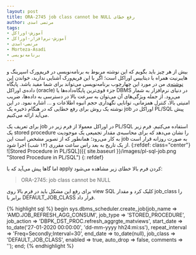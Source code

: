 ```yaml
---
layout: post
title: ORA-2745 job class cannot be NULL رفع خطای
author: مرتضی اسدی
tags:
- آموزش-اوراکل
- آموزش-نرم‌افزار-اوراکل
- مرتضی-اسدی
- Morteza-Asadi
- برنامه‌نویسی
---
```


بیش از هر چیز باید بگویم که این نوشته مربوط به برنامه‌نویسی در فریم‌ورک اسپرینگ و هایبرنیت همراه با دیتابیس اوراکل است؛ اگر با این فریم‌ورک آشنایی ندارید، خواندن [این نوشته‌ی](http://asadiweb.ir/%d9%81%d8%b1%db%8c%d9%85-%d9%88%d8%b1%da%a9-%d8%a7%d8%b3%d9%be%d8%b1%db%8c%d9%86%da%af-spring-framework-%da%86%db%8c%d8%b3%d8%aa%d8%9f/) من در مورد این چهارچوب برنامه‌نویسی می‌تواند برای شما مفید باشد. پایگاه داده‌ی اوراکل (oracle) جزء قوی‌ترین پایگاه‌داده‌ها یا DBMS در دنیای نرم‌افزار به شمار می‌رود. از جمله ویژگی‌های آن می‌توان به سرعت بالا در دسترسی به داده‌ها، ضریب امنیتی بالا، کنترل همزمانی، توانایی نگهداری حجم انبوه اطلاعات و ... اشاره نمود. در این نوشته یک روش برای  رفع خطایی که در هنگام ذخیره یک job اوراکل در  PL/SQL پیش می‌آید ارائه می‌کنیم.

  
  
برای تعریف یک job در اوراکل معمولا از فرم زیر در PL/SQL استفاده می‌کنیم. فرم زیر یک stored procedure را نشان می‌دهد که برای محاسبه‌ی مقدار تجمیعی یک موجودیت به کار می‌رود؛ همانطور که از تصویر مشخص است این job به صورت روزانه قرار است از یک تاریخ به بعد راس ساعت مقرری (۱۲ شب) اجرا شود.
{:refdef: class="center"}
![Stored Procedure in PL/SQL]({{ site.baseurl }}/images/pl-sql-job.png "Stored Procedure in PL/SQL")
{: refdef}

 اما گاها پیش می‌آید که با apply کردن فرم بالا خطای زیر مشاهده می‌شود:
> ORA-2745: job class cannot be NULL

 برای رفع این مشکل باید در فرم بالا روی view SQL کلیک کرد و مقدار job_class را برابر با DEFAULT_JOB_CLASS قرار داد.

{% highlight sql %}
begin
sys.dbms_scheduler.create_job(job_name        => 'AMD.JOB_REFRESH_AGG_CONSUM',
                              job_type        => 'STORED_PROCEDURE',
                              job_action      => 'DBPK_DST_PROC.refresh_aggrgte_matviews',
                              start_date      => to_date('27-01-2020 00:00:00', 'dd-mm-yyyy hh24:mi:ss'),
                              repeat_interval => 'Freq=Secondly;Interval=30',
                              end_date        => to_date(null),
                              job_class       => 'DEFAULT_JOB_CLASS',
                              enabled         => true,
                              auto_drop       => false,
                              comments        => '');
end;
{% endhighlight %}
